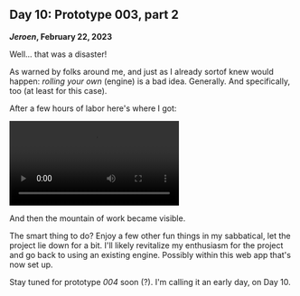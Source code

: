 ## Day 10: Prototype 003, part 2

**_Jeroen_, February 22, 2023**

Well... that was a disaster!

As warned by folks around me, and just as I already sortof knew would happen:
_rolling your own_ (engine) is a bad idea.
Generally.
And specifically, too (at least for this case).

After a few hours of labor here's where I got:

<video controls loop>
  <source src="/img/pincrediball-prototype-003.mp4" type="video/mp4" />
  Video recording of an extremely crude demo pinball machine.
</video>

And then the mountain of work became visible.

The smart thing to do?
Enjoy a few other fun things in my sabbatical, let the project lie down for a bit.
I'll likely revitalize my enthusiasm for the project and go back to using an existing engine.
Possibly within this web app that's now set up.

Stay tuned for prototype _004_ soon (?).
I'm calling it an early day, on Day 10.

